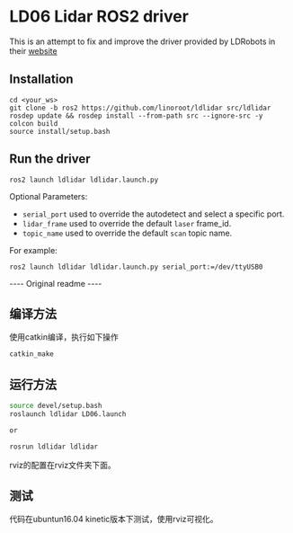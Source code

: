 # LD06 Lidar ROS2 driver

This is an attempt to fix and improve the driver provided by LDRobots in their
[website](https://www.ldrobot.com/download/44)

## Installation
    cd <your_ws> 
    git clone -b ros2 https://github.com/linoroot/ldlidar src/ldlidar
    rosdep update && rosdep install --from-path src --ignore-src -y
    colcon build
    source install/setup.bash

## Run the driver

    ros2 launch ldlidar ldlidar.launch.py

Optional Parameters:
* `serial_port` used to override the autodetect and select a specific port.
* `lidar_frame` used to override the default `laser` frame_id.
* `topic_name` used to override the default `scan` topic name.

For example:

    ros2 launch ldlidar ldlidar.launch.py serial_port:=/dev/ttyUSB0


---- Original readme ----

## 编译方法

使用catkin编译，执行如下操作

```sh
catkin_make

```



## 运行方法

```sh
source devel/setup.bash
roslaunch ldlidar LD06.launch 

or

rosrun ldlidar ldlidar 
```

rviz的配置在rviz文件夹下面。



## 测试

代码在ubuntun16.04 kinetic版本下测试，使用rviz可视化。
